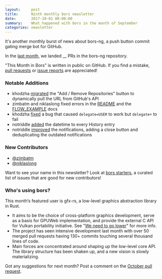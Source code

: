 ```yaml
---
layout:     post
title:      Ninth monthly bors newsletter
date:       2017-10-01 00:00:00
summary:    What happened with bors in the month of September
categories: newsletter
---
```


It's another monthly burst of news about bors-ng,
a push button commit gating merge bot for GitHub.

In the [last month](https://github.com/bors-ng/bors-ng/pulls?utf8=%E2%9C%93&q=is%3Apr%20is%3Aclosed%20closed%3A2017-09-01..2017-09-30),
we landed __ PRs in the bors-ng repository.

"This Month in Bors" is written in public on GitHub.
If you find a mistake, [pull requests] or [issue reports] are appreciated!

[pull requests]: https://github.com/bors-ng/bors-ng.github.io/pulls
[issue reports]: https://github.com/bors-ng/bors-ng.github.io/issues


### Notable Additions

* khodzha [migrated](https://github.com/bors-ng/bors-ng/pull/289) the "Add / Remove Repositories" button to dynamically pull the URL from GitHub's API
* zimbatm and niklaslong fixed errors in the [README](https://github.com/bors-ng/bors-ng/pull/293) and the [FLOW_EXAMPLE](https://github.com/bors-ng/bors-ng/pull/299) docs
* khodzha [fixed](https://github.com/bors-ng/bors-ng/pull/295) a bug that caused `delegate=USER` to work but `delegate+` to fail
* notriddle [added](https://github.com/bors-ng/bors-ng/pull/296) the datetime to every History entry
* notriddle [improved](https://github.com/bors-ng/bors-ng/pull/298) the notifications, adding a close button and deduplicating the outdated notifications


### New Contributors

* [@zimbatm](https://github.com/zimbatm)
* [@niklaslong](https://github.com/niklaslong)

Want to see your name in this newsletter? Look at [bors starters](https://bors.tech/starters/), a curated list of issues that are good for new contributors!


### Who's using bors?

This month’s featured user is gfx-rs, a low-level graphics abstraction library in Rust.
* It aims to be the choice of cross-platform graphics development, serve as a basis for GPUWeb implementation, and provide the external C API for Vulkan portability initiative. See "[We need to go lower](http://gfx-rs.github.io/2017/07/24/low-level.html)" for more info.
* The project has seen intensive development last month with over 50 merged pull requests having 130+ commits touching several thousand lines of code.
* Main forces are concentrated around shaping up the low-level core API. The library structure has been shaken up, and a new vision is slowly materializing.

Got any suggestions for next month?
Post a comment on the [October pull request](https://github.com/bors-ng/bors-ng.github.io/pull/10).
